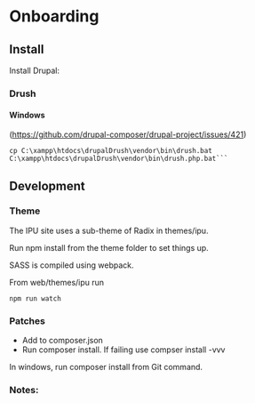 # Onboarding

## Install


Install Drupal:

### Drush

#### Windows

(https://github.com/drupal-composer/drupal-project/issues/421)

    cp C:\xampp\htdocs\drupalDrush\vendor\bin\drush.bat C:\xampp\htdocs\drupalDrush\vendor\bin\drush.php.bat```




## Development




### Theme

The IPU site uses a sub-theme of Radix in themes/ipu.

Run npm install from the theme folder to set things up.

SASS is compiled using webpack.

From web/themes/ipu run

```npm run watch```


### Patches

* Add to composer.json
* Run composer install. If failing use compser install -vvv

In windows, run composer install from Git command.

### Notes:

